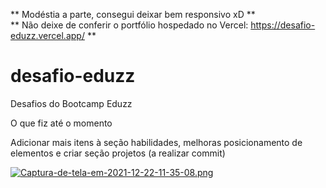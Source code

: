 ** Modéstia a parte, consegui deixar bem responsivo xD ** <br>
** Não deixe de conferir o portfólio hospedado no Vercel: https://desafio-eduzz.vercel.app/ **

# desafio-eduzz
Desafios do Bootcamp Eduzz

O que fiz até o momento <br>

Adicionar mais itens à seção habilidades, melhoras posicionamento de elementos e criar seção projetos (a realizar commit)

[![Captura-de-tela-em-2021-12-22-11-35-08.png](https://i.postimg.cc/zBLpF3v2/Captura-de-tela-em-2021-12-22-11-35-08.png)](https://postimg.cc/7GkgxHgS)

